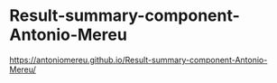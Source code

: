 # Result-summary-component-Antonio-Mereu
https://antoniomereu.github.io/Result-summary-component-Antonio-Mereu/

